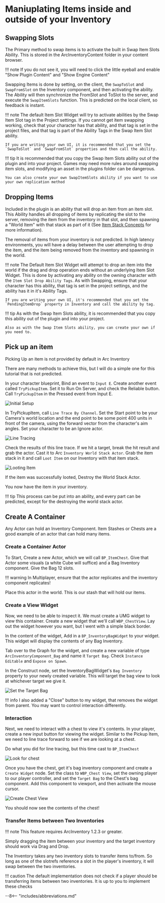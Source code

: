 # Maniuplating Items inside and outside of your Inventory



## Swapping Slots

The Primary method to swap items is to activate the built in Swap Item Slots Ability.  This is stored in the ArcInventoryContent folder in your content browser.  

!!! note
    If you do not see it, you will need to click the little eyeball and enable "Show Plugin Content" and "Show Engine Content"

Swapping Items is done by setting, on the client, the `SwapToSlot` and `SwapFromSlot` on the Inventory component, and then activating the ability.  The Ability will then synchronize the FromSlot and ToSlot to the server, and execute the `SwapItemSlots` function.  This is predicted on the local client, so feedback is instant.

!!! note
    The default Item Slot Widget will try to activate abilities by the Swap Item Slot tag in the Project settings.  If you cannot get item swapping working, check that your character has that ability, and that tag is set in the project files, and that tag is part of the Ability Tags in the Swap Item Slot ability.  

    If you are writing your own UI, it is recommended that you set the `SwapToSlot` and `SwapFromSlot` properties and then call the ability.  

!!! tip
    It is recommended that you copy the Swap Item Slots ability out of the plugin and into your project.  Games may need more rules around swapping item slots, and modifying an asset in the plugins folder can be dangerous.

    You can also create your own SwapItemSlots ability if you want to use your own replication method



## Dropping Items

Included in the plugin is an ability that will drop an item from an item slot.  This Ability handles all dropping of items by replicating the slot to the server, removing the item from the inventory in that slot, and then spawning a "World Item" with that stack as part of it (See [Item Stack Concepts](../../concepts/itemstack/#world-stacks) for more information).

The removal of items from your inventory is not predicted.  In high latency environments, you will have a delay between the user attempting to drop the item, and the item being removed from the inventory and spawning in the world.   

!!! note
    The Default Item Slot Widget will attempt to drop an item into the world if the drag and drop operation ends without an underlying Item Slot Widget.  This is done by activating any ability on the owning character with the `Item Slot Drop Ability Tags`.  As with Swapping, ensure that your character has this ability, that tag is set in the project settings, and the ability has it in it's Ability Tags.

    If you are writing your own UI, it's recommended that you set the `PendingItemDrop` property in Inventory and call the ability by tag.  

!!! tip
    As with the Swap Item Slots ability, it is recommended that you copy this ability out of the plugin and into your project.

    Also as with the Swap Item Slots ability, you can create your own if you need to.

## Pick up an item

Picking Up an item is not provided by default in Arc Inventory

There are many methods to achieve this, but I will do a simple one for this tutorial that is not predicted.

In your character blueprint, Bind an event to `Input E`.  Create another event called `TryPickupItem`.  Set it to Run On Server, and check the Reliable button.  Call `TryPickupItem` in the Pressed event from Input E.  

![Initial Setup](img/containers/initialcalls.png)

In TryPickupItem, call `Line Trace By Channel`.  Set the Start point to be your Camera's world location and the end point to be some point 400 units in front of the camera, using the forward vector from the character's aim angles.  Set your character to be an Ignore actor.  

![Line Tracing](img/containers/linetracing.png)

Check the results of this line trace.  If we hit a target, break the hit result and grab the actor.  Cast it to Arc `Inventory World Stack Actor`.  Grab the item stack in it and call `Loot Item` on our Inventory with that item stack.

![Looting Item](img/containers/pickupitem.png)

If the item was successfully looted, Destroy the World Stack Actor.  

You now have the item in your inventory.

!!! tip
    This process can be put into an ability, and every part can be predicted, except for the destroying the world stack actor.  

## Create A Container

Any Actor can hold an Inventory Component.  Item Stashes or Chests are a good example of an actor that can hold many items.

### Create a Container Actor


To Start, Create a new Actor, which we will call `BP_ItemChest`.  Give that Actor some visuals (a white Cube will suffice) and a Bag Inventory component.  Give the Bag 12 slots.

!!! warning
    In Multiplayer, ensure that the actor replicates and the inventory component replicates!

Place this actor in the world.  This is our stash that will hold our items.  


### Create a View Widget
Now, we need to be able to inspect it.  We must create a UMG widget to view this container.  Create a new widget that we'll call `WBP_ChestView`.  Lay out the widget however you want, but I went with a simple black border.  

In the content of the widget, Add in a `BP_InventoryBagWidget` to your widget.  This widget will display the contents of any Bag Inventory.  

Tab over to the Graph for the widget, and create a new variable of type `ArcInventoryComponent_Bag` and name it `Target Bag`.  Check `Instance Editable` and `Expose on Spawn`.

In the Construct node, set the InventoryBagWidget's `Bag Inventory` property to your newly created variable.  This will target the bag view to look at whichever target we give it.

![Set the Target Bag](img/containers/targetbag.png)

!!! info
    I also added a "Close" button to my widget, that removes the widget from parent.  You may want to control interaction differently.

### Interaction

Next, we need to interact with a chest to view it's contents.  In your player, create a new input button for viewing the widget.  Similar to the Pickup Item, we need to line trace forward to see if we are looking at a chest.

Do what you did for line tracing, but this time cast to `BP_ItemChest`

![Look for chest](img/containers/lookatchest.png)


Once you have the chest, get it's bag inventory component and create a `Create Widget` node.  Set the class to `WBP_Chest View`, set the owning player to our player controller, and set the `Target Bag` to the Chest's bag component.  Add this component to viewport, and then activate the mouse cursor.

![Create Chest View](img/containers/displaycontents.png) 

You should now see the contents of the chest!

### Transfer Items between Two Inventories

!!! note
    This feature requires ArcInventory 1.2.3 or greater.  

Simply dragging the item between your inventory and the target inventory should work via Drag and Drop.

The Inventory takes any two inventory slots to transfer items to/from.  So long as one of the slotrefs reference a slot in the player's inventory, it will swap between the two inventories.  

!!! caution
    The default implementation does not check if a player should be transferring items between two inventories.  It is up to you to implement these checks

--8<-- "includes/abbreviations.md"